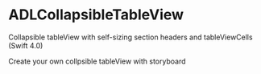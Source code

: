 # ADLCollapsibleTableView
Collapsible tableView with self-sizing section headers and tableViewCells (Swift 4.0)

Create your own collpsible tableView with storyboard 
